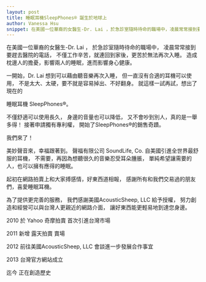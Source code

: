 ```yaml
--- 
layout: post
title: 睡眠耳機SleepPhones® 誕生於地球上
author: Vanessa Hsu
snippet: 在美國一位華裔的女醫生-Dr. Lai ，於急診室隨時待命的職場中，凌晨常常接到要趕去醫院的電話，不僅工作辛苦，就連回到家後，更苦於無法再次入睡。造成枕邊人的擔憂，影響兩人的睡眠，進而影響身心健康。
---
```

在美國一位華裔的女醫生-Dr. Lai ，
於急診室隨時待命的職場中，
凌晨常常接到要趕去醫院的電話，
不僅工作辛苦，就連回到家後，更苦於無法再次入睡。
造成枕邊人的擔憂，影響兩人的睡眠，進而影響身心健康。

一開始，Dr. Lai 想到可以藉由聽音樂再次入睡，
但一直沒有合適的耳機可以使用，
不是太大、太硬，要不就是容易掉出、不好翻身。
就這樣一試再試，想出了現在的    

睡眠耳機 SleepPhones®。

不僅舒適可以使用長久，
身邊的音量也可以降低，
又不會吵到別人，真的是一舉多得！
接著申請獨有專利權，
開始了SleepPhones®的銷售奇蹟。

我們來了！ 

美妙聲音來，幸福跟著到。
聲福有限公司 SoundLife, Co.
自美國引進全世界最舒服的耳機，
不需要，再因為想聽很久的音樂忍受耳朵腫脹，
單純希望讓需要的人，也可以擁有應得的睡眠。

起初在網路拍賣上和大家搏感情，好東西道相報，
感謝所有和我們交易過的朋友們，喜愛睡眠耳機。

為了提供更完善的服務，
我們感謝美國AcousticSheep, LLC 給予授權，
努力創造和經營可以與台灣人更親近的網路介面，
讓好東西能更輕易地到達您身邊。

2010 於 Yahoo 奇摩拍賣 首次引進台灣市場

2011 新增 露天拍賣 賣場

2012 前往美國AcousticSheep, LLC 會談進一步發展合作事宜

2013 台灣官方網站成立

迄今  正在創造歷史
